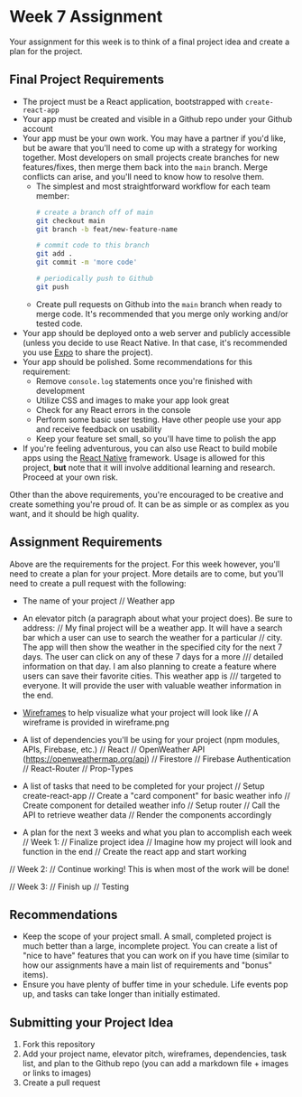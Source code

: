 # Week 7 Assignment

Your assignment for this week is to think of a final project idea and create a plan for the project.

## Final Project Requirements

* The project must be a React application, bootstrapped with `create-react-app`
* Your app must be created and visible in a Github repo under your Github account
* Your app must be your own work. You may have a partner if you'd like, but be aware that you'll need to come up with a strategy for working together. Most developers on small projects create branches for new features/fixes, then merge them back into the `main` branch. Merge conflicts can arise, and you'll need to know how to resolve them.
  * The simplest and most straightforward workflow for each team member:
    ```bash
    # create a branch off of main
    git checkout main
    git branch -b feat/new-feature-name

    # commit code to this branch
    git add .
    git commit -m 'more code'

    # periodically push to Github
    git push
    ```
  * Create pull requests on Github into the `main` branch when ready to merge code. It's recommended that you merge only working and/or tested code.
* Your app should be deployed onto a web server and publicly accessible (unless you decide to use React Native. In that case, it's recommended you use [Expo](https://expo.io/) to share the project).
* Your app should be polished. Some recommendations for this requirement:
  * Remove `console.log` statements once you're finished with development
  * Utilize CSS and images to make your app look great
  * Check for any React errors in the console
  * Perform some basic user testing. Have other people use your app and receive feedback on usability
  * Keep your feature set small, so you'll have time to polish the app
* If you're feeling adventurous, you can also use React to build mobile apps using the [React Native](https://reactnative.dev/) framework. Usage is allowed for this project, **but** note that it will involve additional learning and research. Proceed at your own risk.

Other than the above requirements, you're encouraged to be creative and create something you're proud of. It can be as simple or as complex as you want, and it should be high quality.

## Assignment Requirements

Above are the requirements for the project. For this week however, you'll need to create a plan for your project. More details are to come, but you'll need to create a pull request with the following:

* The name of your project
// Weather app

* An elevator pitch (a paragraph about what your project does). Be sure to address:
// My final project will be a weather app. It will have a search bar which a user can use to search the weather for a particular
// city. The app will then show the weather in the specified city for the next 7 days. The user can click on any of these 7 days for a more /// detailed information on that day. I am also planning to create a feature where users can save their favorite cities. This weather app is /// targeted to everyone. It will provide the user with valuable weather information in the end.

* [Wireframes](https://en.wikipedia.org/wiki/Website_wireframe) to help visualize what your project will look like
// A wireframe is provided in wireframe.png

* A list of dependencies you'll be using for your project (npm modules, APIs, Firebase, etc.)
// React
// OpenWeather API (https://openweathermap.org/api)
// Firestore
// Firebase Authentication
// React-Router
// Prop-Types

* A list of tasks that need to be completed for your project
// Setup create-react-app
// Create a "card component" for basic weather info
// Create component for detailed weather info
// Setup router
// Call the API to retrieve weather data
// Render the components accordingly

* A plan for the next 3 weeks and what you plan to accomplish each week
// Week 1:
// Finalize project idea
// Imagine how my project will look and function in the end
// Create the react app and start working

// Week 2:
// Continue working! This is when most of the work will be done!

// Week 3:
// Finish up
// Testing

## Recommendations

* Keep the scope of your project small. A small, completed project is much better than a large, incomplete project. You can create a list of "nice to have" features that you can work on if you have time (similar to how our assignments have a main list of requirements and "bonus" items).
* Ensure you have plenty of buffer time in your schedule. Life events pop up, and tasks can take longer than initially estimated.

## Submitting your Project Idea

1. Fork this repository
2. Add your project name, elevator pitch, wireframes, dependencies, task list, and plan to the Github repo (you can add a markdown file + images or links to images)
3. Create a pull request
